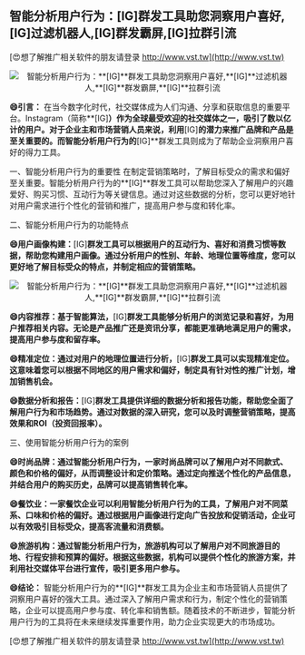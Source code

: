 ## **智能分析用户行为：**[IG]**群发工具助您洞察用户喜好,**[IG]**过滤机器人,**[IG]**群发霸屏,**[IG]**拉群引流**

[😍想了解推广相关软件的朋友请登录 http://www.vst.tw](http://www.vst.tw)

 <center><img src="https://vst.tw/MP4/tuiguang/png/4.png" alt="智能分析用户行为：**[IG]**群发工具助您洞察用户喜好,**[IG]**过滤机器人,**[IG]**群发霸屏,**[IG]**拉群引流"></center>

**😄引言：**
在当今数字化时代，社交媒体成为人们沟通、分享和获取信息的重要平台。Instagram（简称**[IG]**）作为全球最受欢迎的社交媒体之一，吸引了数以亿计的用户。对于企业主和市场营销人员来说，利用**[IG]**的潜力来推广品牌和产品是至关重要的。而智能分析用户行为的**[IG]**群发工具则成为了帮助企业洞察用户喜好的得力工具。

一、智能分析用户行为的重要性
在制定营销策略时，了解目标受众的需求和偏好至关重要。智能分析用户行为的**[IG]**群发工具可以帮助您深入了解用户的兴趣爱好、购买习惯、互动行为等关键信息。通过对这些数据的分析，您可以更好地针对用户需求进行个性化的营销和推广，提高用户参与度和转化率。

二、智能分析用户行为的功能特点

**😄用户画像构建：**[IG]**群发工具可以根据用户的互动行为、喜好和消费习惯等数据，帮助您构建用户画像。通过分析用户的性别、年龄、地理位置等维度，您可以更好地了解目标受众的特点，并制定相应的营销策略。**

 <center><img src="https://vst.tw/MP4/tuiguang/png/7.png" alt="智能分析用户行为：**[IG]**群发工具助您洞察用户喜好,**[IG]**过滤机器人,**[IG]**群发霸屏,**[IG]**拉群引流"></center>

**😄内容推荐：基于智能算法，**[IG]**群发工具能够分析用户的浏览记录和喜好，为用户推荐相关内容。无论是产品推广还是资讯分享，都能更准确地满足用户的需求，提高用户参与度和留存率。**

**😄精准定位：通过对用户的地理位置进行分析，**[IG]**群发工具可以实现精准定位。这意味着您可以根据不同地区的用户需求和偏好，制定具有针对性的推广计划，增加销售机会。**

**😄数据分析和报告：**[IG]**群发工具提供详细的数据分析和报告功能，帮助您全面了解用户行为和市场趋势。通过对数据的深入研究，您可以及时调整营销策略，提高效果和ROI（投资回报率）。**

三、使用智能分析用户行为的案例

**😄时尚品牌：通过智能分析用户行为，一家时尚品牌可以了解用户对不同款式、颜色和价格的偏好，从而调整设计和定价策略。通过定向推送个性化的产品信息，并结合用户的购买历史，品牌可以提高销售转化率。**

**😄餐饮业：一家餐饮企业可以利用智能分析用户行为的工具，了解用户对不同菜系、口味和价格的偏好。通过根据用户画像进行定向广告投放和促销活动，企业可以有效吸引目标受众，提高客流量和消费额。**

**😄旅游机构：通过智能分析用户行为，旅游机构可以了解用户对不同旅游目的地、行程安排和预算的偏好。根据这些数据，机构可以提供个性化的旅游方案，并利用社交媒体平台进行宣传，吸引更多用户参与。**

**😄结论：**
智能分析用户行为的**[IG]**群发工具为企业主和市场营销人员提供了洞察用户喜好的强大工具。通过深入了解用户需求和行为，制定个性化的营销策略，企业可以提高用户参与度、转化率和销售额。随着技术的不断进步，智能分析用户行为的工具将在未来继续发挥重要作用，助力企业实现更大的市场成功。

[😍想了解推广相关软件的朋友请登录 http://www.vst.tw](http://www.vst.tw)



